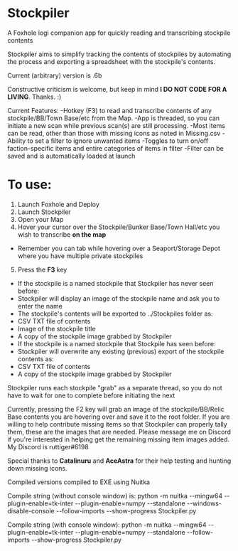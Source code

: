 # Stockpiler
A Foxhole logi companion app for quickly reading and transcribing stockpile contents

Stockpiler aims to simplify tracking the contents of stockpiles by automating the process and exporting a spreadsheet with the stockpile's contents.

Current (arbitrary) version is .6b

Constructive criticism is welcome, but keep in mind **I DO NOT CODE FOR A LIVING**.  Thanks. :)

Current Features:
-Hotkey (F3) to read and transcribe contents of any stockpile/BB/Town Base/etc from the Map.
-App is threaded, so you can initiate a new scan while previous scan(s) are still processing.
-Most items can be read, other than those with missing icons as noted in Missing.csv
-Ability to set a filter to ignore unwanted items
-Toggles to turn on/off faction-specific items and entire categories of items in filter
-Filter can be saved and is automatically loaded at launch

# To use:
1. Launch Foxhole and Deploy
2. Launch Stockpiler
3. Open your Map
4. Hover your cursor over the Stockpile/Bunker Base/Town Hall/etc you wish to transcribe **on the map**
- Remember you can tab while hovering over a Seaport/Storage Depot where you have multiple private stockpiles
5. Press the **F3** key
- If the stockpile is a named stockpile that Stockpiler has never seen before:
- Stockpiler will display an image of the stockpile name and ask you to enter the name
- The stockpile's contents will be exported to ../Stockpiles folder as:
- CSV TXT file of contents
- Image of the stockpile title
- A copy of the stockpile image grabbed by Stockpiler
- If the stockpile is a named stockpile that Stockpile has seen before:
- Stockpiler will overwrite any existing (previous) export of the stockpile contents as:
- CSV TXT file of contents
- A copy of the stockpile image grabbed by Stockpiler


Stockpiler runs each stockpile "grab" as a separate thread, so you do not have to wait for one to complete before initiating the next


Currently, pressing the F2 key will grab an image of the stockpile/BB/Relic Base contents you are hovering over and save it to the root folder.  If you are willing to help contribute missing items so that Stockpiler can properly tally them, these are the images that are needed.  Please message me on Discord if you're interested in helping get the remaining missing item images added.
My Discord is ruttiger#6198

Special thanks to **Catalinuru** and **AceAstra** for their help testing and hunting down missing icons.

Compiled versions compiled to EXE using Nuitka

Compile string (without console window) is:
python -m nuitka --mingw64 --plugin-enable=tk-inter --plugin-enable=numpy --standalone --windows-disable-console --follow-imports --show-progress Stockpiler.py

Compile string (with console window):
python -m nuitka --mingw64 --plugin-enable=tk-inter --plugin-enable=numpy --standalone --follow-imports --show-progress Stockpiler.py
